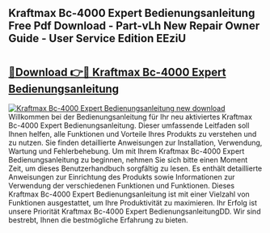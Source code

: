 ## Kraftmax Bc-4000 Expert Bedienungsanleitung Free Pdf Download - Part-vLh New Repair Owner Guide - User Service Edition EEziU

# <h2><a href="http://df5s65t.blite.top/?on=Kraftmax+Bc-4000+Expert+Bedienungsanleitung">🔗Download 👉🔴 Kraftmax Bc-4000 Expert Bedienungsanleitung</a></h2>

[![Kraftmax Bc-4000 Expert Bedienungsanleitung new download](https://i.imgur.com/lujVjoI.png)](http://df5s65t.blite.top/?on=Kraftmax+Bc-4000+Expert+Bedienungsanleitung)
Willkommen bei der Bedienungsanleitung für Ihr neu aktiviertes Kraftmax Bc-4000 Expert Bedienungsanleitung. Dieser umfassende Leitfaden soll Ihnen helfen, alle Funktionen und Vorteile Ihres Produkts zu verstehen und zu nutzen. Sie finden detaillierte Anweisungen zur Installation, Verwendung, Wartung und Fehlerbehebung. Um mit Ihrem Kraftmax Bc-4000 Expert Bedienungsanleitung zu beginnen, nehmen Sie sich bitte einen Moment Zeit, um dieses Benutzerhandbuch sorgfältig zu lesen. Es enthält detaillierte Anweisungen zur Einrichtung des Produkts sowie Informationen zur Verwendung der verschiedenen Funktionen und Funktionen. Dieses Kraftmax Bc-4000 Expert Bedienungsanleitung ist mit einer Vielzahl von Funktionen ausgestattet, um Ihre Produktivität zu maximieren. Ihr Erfolg ist unsere Priorität Kraftmax Bc-4000 Expert BedienungsanleitungDD. Wir sind bestrebt, Ihnen die bestmögliche Erfahrung zu bieten.
